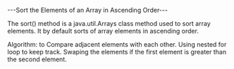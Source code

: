 ---Sort the Elements of an Array in Ascending Order---

The sort() method is a java.util.Arrays class method used to sort array elements.  It by default sorts of array elements in ascending order.


Algorithm:
to Compare adjacent elements with each other.
Using nested for loop to keep track.
Swaping the elements if the first element is greater than the second element.
